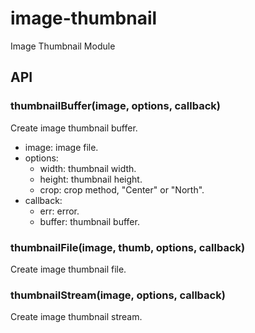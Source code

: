 # image-thumbnail

Image Thumbnail Module

## API

### thumbnailBuffer(image, options, callback)

Create image thumbnail buffer.
- image: image file.
- options: 
	- width: thumbnail width.
	- height: thumbnail height.
	- crop: crop method, "Center" or "North".
- callback: 
	- err: error.
	- buffer: thumbnail buffer.

### thumbnailFile(image, thumb, options, callback)

Create image thumbnail file.

### thumbnailStream(image, options, callback)

Create image thumbnail stream.

